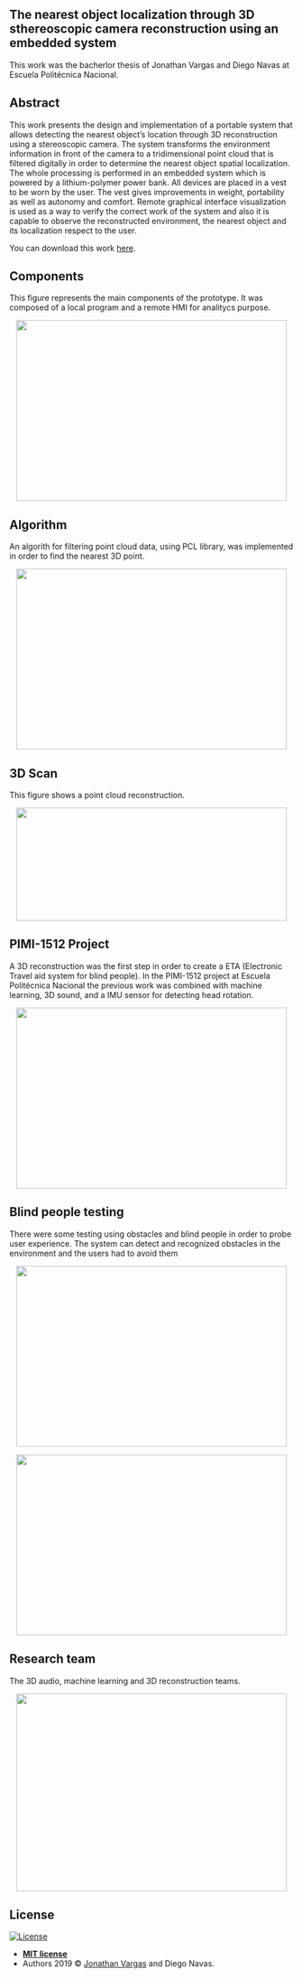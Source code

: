 ## The nearest object localization through 3D sthereoscopic camera reconstruction using an embedded system

This work was the bacherlor thesis of Jonathan Vargas and Diego Navas at Escuela Politécnica Nacional.

## Abstract

This work presents the design and implementation of a portable system that allows detecting the nearest object’s location through 3D reconstruction using a stereoscopic camera. The system transforms the environment information in front of the camera to a tridimensional point cloud that is filtered digitally in order to determine the nearest object spatial localization. The whole processing is performed in an embedded system which is powered by a lithium-polymer power bank. All devices are placed in a vest to be worn by the user. The vest gives improvements in weight, portability as well as autonomy and comfort. Remote graphical interface visualization is used as a way to verify the correct work of the system and also it is capable to observe the reconstructed environment, the nearest object and its localization respect to the user.

You can download this work [here](http://bibdigital.epn.edu.ec/bitstream/15000/19155/1/CD-8536.pdf).


## Components
This figure represents the main components of the prototype. It was composed of a local program and a remote HMI for analitycs purpose. 

<p align="center">
  <img height="320" width="480" src="https://res.cloudinary.com/dnv0qwkrk/image/upload/v1601398527/wordpress_Jonathan/thesis1.png">
</p>


## Algorithm
An algorith for filtering point cloud data, using PCL library, was implemented in order to find the nearest 3D point.

<p align="center">
  <img height="320" width="480" src="https://res.cloudinary.com/dnv0qwkrk/image/upload/v1601398526/wordpress_Jonathan/thesis2.png">
</p>


## 3D Scan
This figure shows a point cloud reconstruction.

<p align="center">
  <img height="200" width="480" src="https://res.cloudinary.com/dnv0qwkrk/image/upload/v1601398525/wordpress_Jonathan/thesis3.png">
</p>


## PIMI-1512 Project
A 3D reconstruction was the first step in order to create a ETA (Electronic Travel aid system for blind people). In the PIMI-1512 project at Escuela Politécnica Nacional the previous work was combined with machine learning, 3D sound, and a IMU sensor for detecting head rotation.

<p align="center">
  <img height="320" width="480" src="https://res.cloudinary.com/dnv0qwkrk/image/upload/v1601398529/wordpress_Jonathan/research3.jpg">
</p>

## Blind people testing
There were some testing using obstacles and blind people in order to probe user experience. The system can detect and recognized obstacles in the environment and the users had to avoid them

<p align="center">
  <img height="320" width="480" src="https://res.cloudinary.com/dnv0qwkrk/image/upload/v1601398530/wordpress_Jonathan/research2.jpg">
</p>

<p align="center">
  <img height="320" width="480" src="https://res.cloudinary.com/dnv0qwkrk/image/upload/v1601398531/wordpress_Jonathan/research1.jpg">
</p>

## Research team
The 3D audio, machine learning and 3D reconstruction teams. 
<p align="center">
  <img height="350" width="480" src="https://res.cloudinary.com/dnv0qwkrk/image/upload/v1601398528/wordpress_Jonathan/research5.jpg">
</p>



## License

[![License](http://img.shields.io/:license-mit-blue.svg?style=flat-square)](http://badges.mit-license.org)

- **[MIT license](http://opensource.org/licenses/mit-license.php)**
- Authors 2019 © <a href="https://www.jonathanvargas.ml" target="_blank">Jonathan Vargas</a> and Diego Navas.

